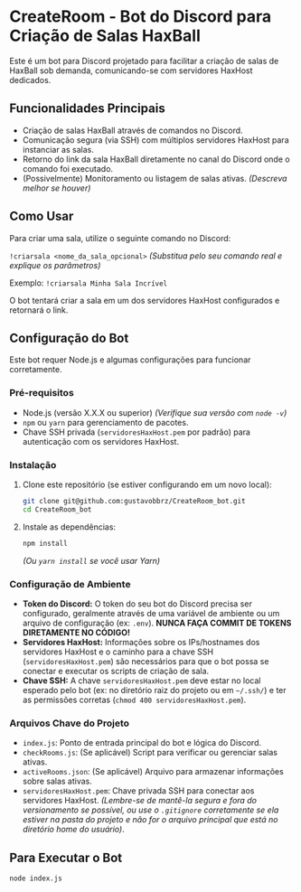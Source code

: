# CreateRoom - Bot do Discord para Criação de Salas HaxBall

Este é um bot para Discord projetado para facilitar a criação de salas de HaxBall sob demanda, comunicando-se com servidores HaxHost dedicados.

## Funcionalidades Principais

* Criação de salas HaxBall através de comandos no Discord.
* Comunicação segura (via SSH) com múltiplos servidores HaxHost para instanciar as salas.
* Retorno do link da sala HaxBall diretamente no canal do Discord onde o comando foi executado.
* (Possivelmente) Monitoramento ou listagem de salas ativas. *(Descreva melhor se houver)*

## Como Usar

Para criar uma sala, utilize o seguinte comando no Discord:

`!criarsala <nome_da_sala_opcional>` *(Substitua pelo seu comando real e explique os parâmetros)*

Exemplo:
`!criarsala Minha Sala Incrível`

O bot tentará criar a sala em um dos servidores HaxHost configurados e retornará o link.

## Configuração do Bot

Este bot requer Node.js e algumas configurações para funcionar corretamente.

### Pré-requisitos

* Node.js (versão X.X.X ou superior) *(Verifique sua versão com `node -v`)*
* `npm` ou `yarn` para gerenciamento de pacotes.
* Chave SSH privada (`servidoresHaxHost.pem` por padrão) para autenticação com os servidores HaxHost.

### Instalação

1.  Clone este repositório (se estiver configurando em um novo local):
    ```bash
    git clone git@github.com:gustavobbrz/CreateRoom_bot.git
    cd CreateRoom_bot
    ```
2.  Instale as dependências:
    ```bash
    npm install
    ```
    *(Ou `yarn install` se você usar Yarn)*

### Configuração de Ambiente

* **Token do Discord:** O token do seu bot do Discord precisa ser configurado, geralmente através de uma variável de ambiente ou um arquivo de configuração (ex: `.env`). **NUNCA FAÇA COMMIT DE TOKENS DIRETAMENTE NO CÓDIGO!**
* **Servidores HaxHost:** Informações sobre os IPs/hostnames dos servidores HaxHost e o caminho para a chave SSH (`servidoresHaxHost.pem`) são necessários para que o bot possa se conectar e executar os scripts de criação de sala.
* **Chave SSH:** A chave `servidoresHaxHost.pem` deve estar no local esperado pelo bot (ex: no diretório raiz do projeto ou em `~/.ssh/`) e ter as permissões corretas (`chmod 400 servidoresHaxHost.pem`).

### Arquivos Chave do Projeto

* `index.js`: Ponto de entrada principal do bot e lógica do Discord.
* `checkRooms.js`: (Se aplicável) Script para verificar ou gerenciar salas ativas.
* `activeRooms.json`: (Se aplicável) Arquivo para armazenar informações sobre salas ativas.
* `servidoresHaxHost.pem`: Chave privada SSH para conectar aos servidores HaxHost. *(Lembre-se de mantê-la segura e fora do versionamento se possível, ou use o `.gitignore` corretamente se ela estiver na pasta do projeto e não for o arquivo principal que está no diretório home do usuário)*.

## Para Executar o Bot

```bash
node index.js
